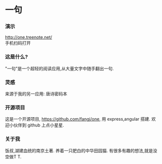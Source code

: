 # 一句

### 演示
http://one.treenote.net/  
手机扫码打开  

### 这是什么?
"一句"是一个超轻的阅读应用,从大量文字中随手翻出一句.

### 灵感
来源于我的另一应用: 唐诗密码本

### 开源项目
这是一个开源项目, https://github.com/fangj/one, 用 express,angular 搭建. 欢迎小伙伴到 github 上点小星星.

### 关于我
饭叔,湖建血统的南京土著. 养着一只肥白的中华田园猫. 有很多有趣的想法,就是没空做T T.
